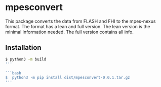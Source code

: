 # mpesconvert

This package converts the data from FLASH and FHI to the mpes-nexus format. The format has a lean and full version. The lean version is the minimal information needed. The full version contains all info. 

## Installation
```bash
$ python3 -m build
'''

```bash
$  python3 -m pip install dist/mpesconvert-0.0.1.tar.gz
'''
